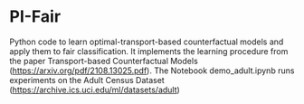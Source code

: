 # PI-Fair
Python code to learn optimal-transport-based counterfactual models and apply them to fair classification.
It implements the learning procedure from the paper Transport-based Counterfactual Models (https://arxiv.org/pdf/2108.13025.pdf).
The Notebook demo_adult.ipynb runs experiments on the Adult Census Dataset (https://archive.ics.uci.edu/ml/datasets/adult)
